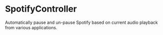 # SpotifyController
Automatically pause and un-pause Spotify based on current audio playback from various applications.
